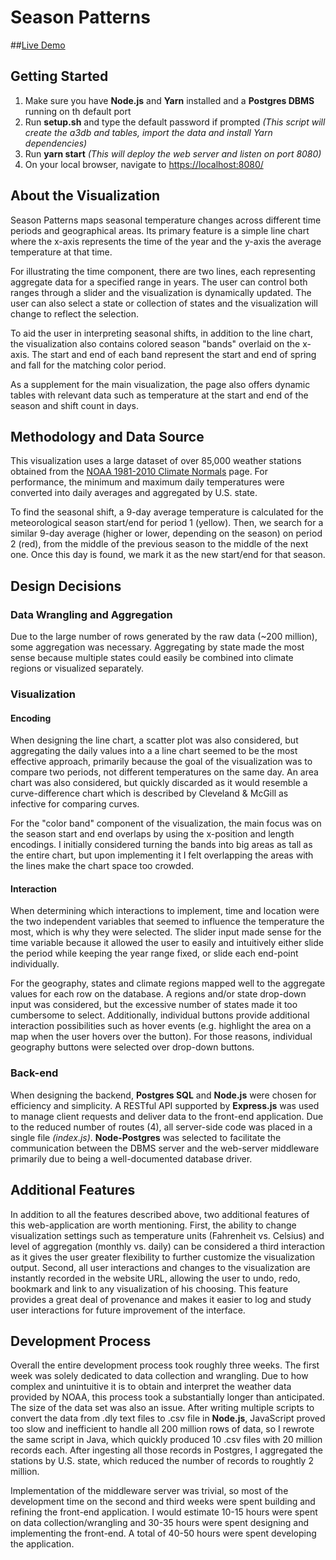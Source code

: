 # Season Patterns

##[Live Demo](https://season-patterns.herokuapp.com/)

## Getting Started
1. Make sure you have **Node.js** and **Yarn** installed and a **Postgres DBMS** running on th default port
2. Run **setup.sh** and type the default password if prompted *(This script will create the a3db and tables, import the data and install Yarn dependencies)* 
3. Run **yarn start** *(This will deploy the web server and listen on port 8080)*
4. On your local browser, navigate to [https://localhost:8080/](https://localhost:8080/)

## About the Visualization
Season Patterns maps seasonal temperature changes across different time periods and geographical areas. Its primary feature is a simple line chart where the x-axis represents the time of the year and the y-axis the average temperature at that time. 

For illustrating the time component, there are two lines, each representing aggregate data for a specified range in years. The user can control both ranges through a slider and the visualization is dynamically updated. The user can also select a state or collection of states and the visualization will change to reflect the selection.

To aid the user in interpreting seasonal shifts, in addition to the line chart, the visualization also contains colored season "bands" overlaid on the x-axis. The start and end of each band represent the start and end of spring and fall for the matching color period.

As a supplement for the main visualization, the page also offers dynamic tables with relevant data such as temperature at the start and end of the season and shift count in days.

## Methodology and Data Source
This visualization uses a large dataset of over 85,000 weather stations obtained from the [NOAA 1981-2010 Climate Normals](https://www.ncdc.noaa.gov/data-access/land-based-station-data/land-based-datasets/climate-normals/1981-2010-normals-data) page. For performance, the minimum and maximum daily temperatures were converted into daily averages and aggregated by U.S. state.

To find the seasonal shift, a 9-day average temperature is calculated for the meteorological season start/end for period 1 (yellow). Then, we search for a similar 9-day average (higher or lower, depending on the season) on period 2 (red), from the middle of the previous season to the middle of the next one. Once this day is found, we mark it as the new start/end for that season.

## Design Decisions

### Data Wrangling and Aggregation
Due to the large number of rows generated by the raw data (~200 million), some aggregation was necessary. Aggregating by state made the most sense because multiple states could easily be combined into climate regions or visualized separately.

### Visualization
#### Encoding
When designing the line chart, a scatter plot was also considered, but aggregating the daily values into a a line chart seemed to be the most effective approach, primarily because the goal of the visualization was to compare two periods, not different temperatures on the same day. An area chart was also considered, but quickly discarded as it would resemble a curve-difference chart which is described by Cleveland & McGill as infective for comparing curves.

For the "color band" component of the visualization, the main focus was on the season start and end overlaps by using the x-position and length encodings. I initially considered turning the bands into big areas as tall as the entire chart, but upon implementing it I felt overlapping the areas with the lines make the chart space too crowded.  

#### Interaction
When determining which interactions to implement, time and location were the two independent variables that seemed to influence the temperature the most, which is why they were selected. The slider input made sense for the time variable because it allowed the user to easily and intuitively either slide the period while keeping the year range fixed, or slide each end-point individually. 

For the geography, states and climate regions mapped well to the aggregate values for each row on the database. A regions and/or state drop-down input was considered, but the excessive number of states made it too cumbersome to select. Additionally, individual buttons provide additional interaction possibilities such as hover events (e.g. highlight the area on a map when the user hovers over the button). For those reasons, individual geography buttons were selected over drop-down buttons.

### Back-end
When designing the backend, **Postgres SQL** and **Node.js** were chosen for efficiency and simplicity. A RESTful API supported by **Express.js** was used to manage client requests and deliver data to the front-end application. Due to the reduced number of routes (4), all server-side code was placed in a single file *(index.js)*. **Node-Postgres** was selected to facilitate the communication between the DBMS server and the web-server middleware primarily due to being a well-documented database driver. 

## Additional Features
In addition to all the features described above, two additional features of this web-application are worth mentioning. First, the ability to change visualization settings such as temperature units (Fahrenheit vs. Celsius) and level of aggregation (monthly vs. daily) can be considered a third interaction as it gives the user greater flexibility to further customize the visualization output. Second, all user interactions and changes to the visualization are instantly recorded in the website URL, allowing the user to undo, redo, bookmark and link to any visualization of his choosing. This feature provides a great deal of provenance and makes it easier to log and study user interactions for future improvement of the interface.

## Development Process
Overall the entire development process took roughly three weeks. The first week was solely dedicated to data collection and wrangling. Due to how complex and unintuitive it is to obtain and interpret the weather data provided by NOAA, this process took a substantially longer than anticipated. The size of the data set was also an issue. After writing multiple scripts to convert the data from .dly text files to .csv file in **Node.js**, JavaScript proved too slow and inefficient to handle all 200 million rows of data, so I rewrote the same script in Java, which quickly produced 10 .csv files with 20 million records each. After ingesting all those records in Postgres, I aggregated the stations by U.S. state, which reduced the number of records to roughtly 2 million.

Implementation of the middleware server was trivial, so most of the development time on the second and third weeks were spent building and refining the front-end application. I would estimate 10-15 hours were spent on data collection/wrangling and 30-35 hours were spent designing and implementing the front-end. A total of 40-50 hours were spent developing the application.
